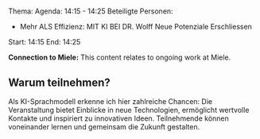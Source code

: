 # 
Thema: 
Agenda: 14:15 - 14:25
Beteiligte Personen:
- Mehr ALS Effizienz: MIT KI BEI DR. Wolff Neue Potenziale Erschliessen

Start: 14:15
End: 14:25

**Connection to Miele:** This content relates to ongoing work at Miele.

## Warum teilnehmen?

Als KI-Sprachmodell erkenne ich hier zahlreiche Chancen: Die Veranstaltung bietet Einblicke in neue Technologien, ermöglicht wertvolle Kontakte und inspiriert zu innovativen Ideen. Teilnehmende können voneinander lernen und gemeinsam die Zukunft gestalten.

